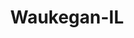 ---
title: Waukegan-IL
slug: waukegan-il
f_state:
- cms/state/illinois.md
f_locations:
- cms/payday-loan/advance-america-1708.md
- cms/payday-loan/american-cash-n-go-4168.md
- cms/payday-loan/belvidere-greenbay-curr-exch-5206.md
- cms/payday-loan/check--n--hold-inc-9678.md
- cms/payday-loan/check-into-cash-11762.md
- cms/payday-loan/check-into-cash-illinois-llc-12976.md
- cms/payday-loan/check-n-hold-inc-13906.md
- cms/payday-loan/national-quik-cash-22850.md
- cms/payday-loan/new-plaza-currency-exchange-22966.md
- cms/payday-loan/pls-loan-store-24430.md
- cms/payday-loan/pls-loan-store-24432.md
- cms/payday-loan/remesas-de-ria-envia-25834.md
- cms/payday-loan/usa-payday-loan-28445.md
- cms/payday-loan/usa-payday-loan-28447.md
updated-on: '2024-05-30T13:41:28.615Z'
created-on: '2024-05-30T13:41:28.615Z'
published-on: '2024-05-30T13:54:32.469Z'
f_city: Waukegan
layout: '[city].html'
tags: city
---